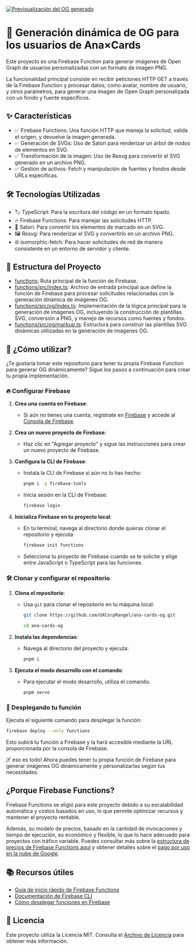[![Previsualización del OG generado](https://us-central1-ana-cards-og.cloudfunctions.net/og?avatar=https://static-cdn.jtvnw.net/jtv_user_pictures/e8e4b1bd-745b-42cf-b9ba-154f6a9ba117-profile_image-300x300.png&user=felixicaza&cards=129&ranking=2)](https://cards.uxanarangel.com/ranking/)

# 🦄 Generación dinámica de OG para los usuarios de Ana×Cards

Este proyecto es una Firebase Function para generar imágenes de Open Graph de usuarios personalizadas con un formato de imagen PNG.

La funcionalidad principal consiste en recibir peticiones HTTP GET a través de la Firebase Function y procesar datos, como avatar, nombre de usuario, y otros parámetros, para generar una imagen de Open Graph personalizada con un fondo y fuente específicos.

## ✨ Características

- ✅ Firebase Functions: Una función HTTP que maneja la solicitud, valida el origen, y devuelve la imagen generada.
- ✅ Generación de SVGs: Uso de Satori para renderizar un árbol de nodos de elementos en SVG.
- ✅ Transformación de la imagen: Uso de Resvg para convertir el SVG generado en un archivo PNG.
- ✅ Gestión de activos: Fetch y manipulación de fuentes y fondos desde URLs específicas.

## 🛠️ Tecnologías Utilizadas

- 🏷️ TypeScript: Para la escritura del código en un formato tipado.
- 🔥 Firebase Functions: Para manejar las solicitudes HTTP.
- 💠 Satori: Para convertir los elementos de marcado en un SVG.
- 🖼️ Resvg: Para renderizar el SVG y convertirlo en un archivo PNG.
- 🌐 isomorphic-fetch: Para hacer solicitudes de red de manera consistente en un entorno de servidor y cliente.

## 🔎 Estructura del Proyecto

- [functions](functions): Ruta principal de la función de Firebase.
- [functions/src/index.ts](functions/src/index.ts): Archivo de entrada principal que define la función de Firebase para procesar solicitudes relacionadas con la generación dinámica de imágenes OG.
- [functions/src/og/index.ts](functions/src/og/index.ts): Implementación de la lógica principal para la generación de imágenes OG, incluyendo la construcción de plantillas SVG, conversión a PNG, y manejo de recursos como fuentes y fondos.
- [functions/src/og/markup.ts](functions/src/og/markup.ts): Estructura para construir las plantillas SVG dinámicas utilizadas en la generación de imágenes OG.

## 💼 ¿Cómo utilizar?

¿Te gustaría tomar este repositorio para tener tu propia Firebase Function para generar OG dinámicamente? Sigue los pasos a continuación para crear tu propia implementación.

### 🔥 Configurar Firebase

1. **Crea una cuenta en Firebase**:

   - Si aún no tienes una cuenta, regístrate en [Firebase](https://firebase.google.com/) y accede al [Consola de Firebase](https://console.firebase.google.com/).

2. **Crea un nuevo proyecto de Firebase**:

   - Haz clic en "Agregar proyecto" y sigue las instrucciones para crear un nuevo proyecto de Firebase.

3. **Configura la CLI de Firebase**:

   - Instala la CLI de Firebase si aún no lo has hecho:
     ```bash
     pnpm i -g firebase-tools
     ```
   - Inicia sesión en la CLI de Firebase:
     ```bash
     firebase login
     ```

4. **Inicializa Firebase en tu proyecto local**:
   - En tu terminal, navega al directorio donde quieras clonar el repositorio y ejecuta:
     ```bash
     firebase init functions
     ```
   - Selecciona tu proyecto de Firebase cuando se te solicite y elige entre JavaScript o TypeScript para las funciones.

### 🛠 Clonar y configurar el repositorio

1. **Clona el repositorio**:

   - Usa `git` para clonar el repositorio en tu máquina local:
     ```bash
     git clone https://github.com/UXCorpRangel/ana-cards-og.git
     ```
     ```bash
     cd ana-cards-og
     ```

2. **Instala las dependencias**:

   - Navega al directorio del proyecto y ejecuta:
     ```bash
     pnpm i
     ```

3. **Ejecuta el modo desarrollo con el comando**:

   - Para ejecutar el modo desarrollo, utiliza el comando:

     ```bash
     pnpm serve
     ```

### 🔧 Desplegando tu función

Ejecuta el siguiente comando para desplegar la función:

```bash
firebase deploy --only functions
```

Esto subirá tu función a Firebase y la hará accesible mediante la URL proporcionada por la consola de Firebase.

¡Y eso es todo! Ahora puedes tener tu propia función de Firebase para generar imágenes OG dinámicamente y personalizarlas según tus necesidades.

## ¿Porque Firebase Functions?

Firebase Functions se eligió para este proyecto debido a su escalabilidad automática y costos basados en uso, lo que permite optimizar recursos y mantener el proyecto rentable.

Además, su modelo de precios, basado en la cantidad de invocaciones y tiempo de ejecución, es económico y flexible, lo que lo hace adecuado para proyectos con tráfico variable. Puedes consultar más sobre la [estructura de precios de Firebase Functions aquí](https://firebase.google.com/pricing) y obtener detalles sobre el [pago por uso en la nube de Google](https://cloud.google.com/functions/pricing).

## 📚 Recursos útiles

- [Guía de inicio rápido de Firebase Functions](https://firebase.google.com/docs/functions/get-started)
- [Documentación de Firebase CLI](https://firebase.google.com/docs/cli)
- [Cómo desplegar funciones en Firebase](https://firebase.google.com/docs/functions/deployment)

## 📄 Licencia

Este proyecto utiliza la Licencia MIT. Consulta el [Archivo de Licencia](./LICENSE) para obtener más información.
